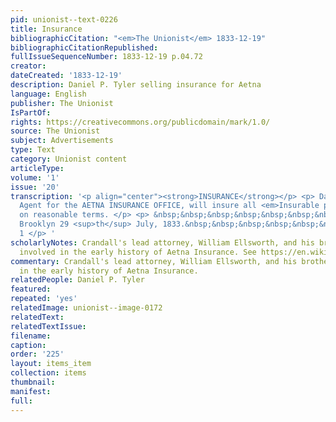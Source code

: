 ```yaml
---
pid: unionist--text-0226
title: Insurance
bibliographicCitation: "<em>The Unionist</em> 1833-12-19"
bibliographicCitationRepublished: 
fullIssueSequenceNumber: 1833-12-19 p.04.72
creator: 
dateCreated: '1833-12-19'
description: Daniel P. Tyler selling insurance for Aetna
language: English
publisher: The Unionist
IsPartOf: 
rights: https://creativecommons.org/publicdomain/mark/1.0/
source: The Unionist
subject: Advertisements
type: Text
category: Unionist content
articleType: 
volume: '1'
issue: '20'
transcription: '<p align="center"><strong>INSURANCE</strong></p> <p> Daniel P. Tyler,
  Agent for the AETNA INSURANCE OFFICE, will insure all <em>Insurable property</em>
  on reasonable terms. </p> <p> &nbsp;&nbsp;&nbsp;&nbsp;&nbsp;&nbsp;&nbsp;&nbsp;&nbsp;&nbsp;&nbsp;
  Brooklyn 29 <sup>th</sup> July, 1833.&nbsp;&nbsp;&nbsp;&nbsp;&nbsp;&nbsp;&nbsp;&nbsp;&nbsp;&nbsp;&nbsp;&nbsp;&nbsp;&nbsp;&nbsp;&nbsp;&nbsp;&nbsp;&nbsp;&nbsp;&nbsp;&nbsp;&nbsp;&nbsp;&nbsp;&nbsp;&nbsp;&nbsp;&nbsp;&nbsp;&nbsp;&nbsp;&nbsp;&nbsp;&nbsp;&nbsp;&nbsp;&nbsp;&nbsp;&nbsp;&nbsp;&nbsp;&nbsp;
  1 </p> '
scholarlyNotes: Crandall's lead attorney, William Ellsworth, and his brother were
  involved in the early history of Aetna Insurance. See https://en.wikipedia.org/wiki/Aetna
commentary: Crandall's lead attorney, William Ellsworth, and his brother were involved
  in the early history of Aetna Insurance.
relatedPeople: Daniel P. Tyler
featured: 
repeated: 'yes'
relatedImage: unionist--image-0172
relatedText: 
relatedTextIssue: 
filename: 
caption: 
order: '225'
layout: items_item
collection: items
thumbnail: 
manifest: 
full: 
---
```

